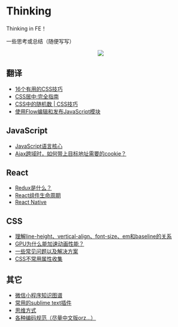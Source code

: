 # Thinking

Thinking in FE！

一些思考或总结（随便写写）

<p align="center">
  <img src="http://copper-sculpture.com/htdocs/1/5/dladmin/resource/product/1e9dd7e17869ec5288f6d0f07f697093.jpg" />
</p>

## 翻译

- [16个有用的CSS技巧](https://github.com/Mmzer/think/issues/7)
- [CSS居中:完全指南](https://github.com/Mmzer/think/issues/8)
- [ CSS中的随机数 | CSS技巧](https://github.com/Mmzer/think/issues/9)
- [使用Flow编辑和发布JavaScript模块](https://github.com/Mmzer/think/issues/11)

## JavaScript

- [JavaScript语言核心](https://github.com/Mmzer/think/issues/17)
- [Ajax跨域时，如何带上目标地址需要的cookie？](https://github.com/Mmzer/think/issues/16)

## React

- [Redux是什么？](https://github.com/Mmzer/think/issues/6)
- [React组件生命周期](https://github.com/Mmzer/think/issues/12)
- [React Native](https://github.com/Mmzer/think/issues/14)

## CSS

- [理解line-height、vertical-align、font-size、em和baseline的关系](https://github.com/Mmzer/think/issues/18)
- [GPU为什么能加速动画性能？](https://github.com/Mmzer/think/issues/15)
- [一些常见问题以及解决方案](https://github.com/Mmzer/think/issues/3)
- [CSS不常用属性收集](https://github.com/Mmzer/think/issues/2)

## 其它

- [微信小程序知识图谱](https://github.com/Mmzer/think/issues/19)
- [常用的sublime text插件](https://github.com/Mmzer/think/issues/5)
- [思维方式](https://github.com/Mmzer/think/issues/4)
- [各种编码规范（尽量中文版orz...）](https://github.com/Mmzer/think/issues/1)
